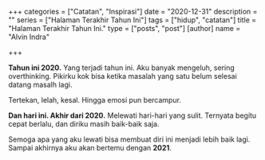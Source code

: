 +++
categories = ["Catatan", "Inspirasi"]
date = "2020-12-31"
description = ""
series = ["Halaman Terakhir Tahun Ini"]
tags = ["hidup", "catatan"]
title = "Halaman Terakhir Tahun Ini."
type = ["posts", "post"]
[author]
name = "Alvin Indra"

+++

**Tahun ini 2020.** Yang terjadi tahun ini.
Aku banyak mengeluh, sering overthinking.
Pikirku kok bisa ketika masalah yang satu
belum selesai datang masalh lagi.

Tertekan, lelah, kesal. Hingga emosi pun bercampur.

**Dan hari ini. Akhir dari 2020.**
Melewati hari-hari yang sulit. Ternyata
begitu cepat berlalu, dan diriku masih
baik-baik saja.

Semoga apa yang aku lewati bisa
membuat diri ini menjadi lebih baik lagi.
Sampai akhirnya aku akan bertemu dengan **2021**.